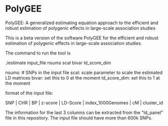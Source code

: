 # PolyGEE
PolyGEE: A generalized estimating equation approach to the efficient and robust estimation of polygenic effects in large-scale association studies


This is a beta version of the software PolyGEE for the efficient and robust estimation of polygenic effects in large-scale association studies.


The command to run the tool is

./estimate input_file nsums scal bivar ld_score_dim

nsums: # SNPs in the input file
scal: scale parameter to scale the estimated LD matrices
bivar: set this to 0 at the moment
ld_score_dim: set this to 1 at the moment

format of the input file:


SNP | CHR | BP | z-score | LD-Score | index_1000Genomes | cM | cluster_id


The information for the last 3 columns can be extracted from the "ld_panel" file in this repository.
The input file should have more than 600k SNPs.
